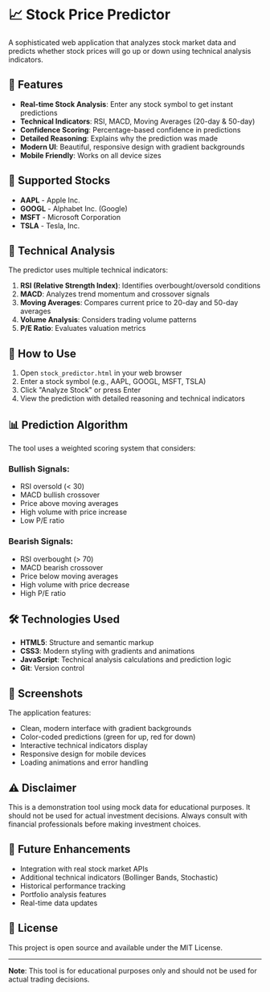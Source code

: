 # 📈 Stock Price Predictor

A sophisticated web application that analyzes stock market data and predicts whether stock prices will go up or down using technical analysis indicators.

## 🚀 Features

- **Real-time Stock Analysis**: Enter any stock symbol to get instant predictions
- **Technical Indicators**: RSI, MACD, Moving Averages (20-day & 50-day)
- **Confidence Scoring**: Percentage-based confidence in predictions
- **Detailed Reasoning**: Explains why the prediction was made
- **Modern UI**: Beautiful, responsive design with gradient backgrounds
- **Mobile Friendly**: Works on all device sizes

## 🎯 Supported Stocks

- **AAPL** - Apple Inc.
- **GOOGL** - Alphabet Inc. (Google)
- **MSFT** - Microsoft Corporation
- **TSLA** - Tesla, Inc.

## 🔧 Technical Analysis

The predictor uses multiple technical indicators:

1. **RSI (Relative Strength Index)**: Identifies overbought/oversold conditions
2. **MACD**: Analyzes trend momentum and crossover signals
3. **Moving Averages**: Compares current price to 20-day and 50-day averages
4. **Volume Analysis**: Considers trading volume patterns
5. **P/E Ratio**: Evaluates valuation metrics

## 🎨 How to Use

1. Open `stock_predictor.html` in your web browser
2. Enter a stock symbol (e.g., AAPL, GOOGL, MSFT, TSLA)
3. Click "Analyze Stock" or press Enter
4. View the prediction with detailed reasoning and technical indicators

## 📊 Prediction Algorithm

The tool uses a weighted scoring system that considers:

### Bullish Signals:
- RSI oversold (< 30)
- MACD bullish crossover
- Price above moving averages
- High volume with price increase
- Low P/E ratio

### Bearish Signals:
- RSI overbought (> 70)
- MACD bearish crossover
- Price below moving averages
- High volume with price decrease
- High P/E ratio

## 🛠️ Technologies Used

- **HTML5**: Structure and semantic markup
- **CSS3**: Modern styling with gradients and animations
- **JavaScript**: Technical analysis calculations and prediction logic
- **Git**: Version control

## 📱 Screenshots

The application features:
- Clean, modern interface with gradient backgrounds
- Color-coded predictions (green for up, red for down)
- Interactive technical indicators display
- Responsive design for mobile devices
- Loading animations and error handling

## ⚠️ Disclaimer

This is a demonstration tool using mock data for educational purposes. It should not be used for actual investment decisions. Always consult with financial professionals before making investment choices.

## 🔮 Future Enhancements

- Integration with real stock market APIs
- Additional technical indicators (Bollinger Bands, Stochastic)
- Historical performance tracking
- Portfolio analysis features
- Real-time data updates

## 📄 License

This project is open source and available under the MIT License.

---

**Note**: This tool is for educational purposes only and should not be used for actual trading decisions.
